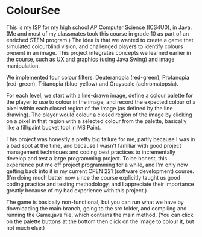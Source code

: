 # ColourSee

This is my ISP for my high school AP Computer Science (ICS4U0), in Java. (Me and most of my classmates took this course in grade 10 as part of an enriched STEM program.) The idea is that we wanted to create a game that simulated colourblind vision, and challenged players to identify colours present in an image. This project integrates concepts we learned earlier in the course, such as UX and graphics (using Java Swing) and image manipulation. 

We implemented four colour filters:
Deuteranopia (red-green), Protanopia (red-green), Tritanopia (blue-yellow) and Grayscale (achromatopsia).

For each level, we start with a line-drawn image, define a colour palette for the player to use to colour in the image, and record the expected colour of a pixel within each closed region of the image (as defined by the line drawing). The player would colour a closed region of the image by clicking on a pixel in that region with a selected colour from the palette, basically like a fill/paint bucket tool in MS Paint.

This project was honestly a pretty big failure for me, partly because I was in a bad spot at the time, and because I wasn't familiar with good project management techniques and coding best practices to incrementally develop and test a large programming project. To be honest, this experience put me off project programming for a while, and I'm only now getting back into it in my current CPEN 221 (software development) course. (I'm doing much better now since the course explicitly taught us good coding practice and testing methodology, and I appreciate their importance greatly because of my bad experience with this project.)

The game is basically non-functional, but you can run what we have by downloading the main branch, going to the src folder, and compiling and running the Game.java file, which contains the main method. (You can click on the palette buttons at the bottom then click on the image to colour it, but not much else.)
